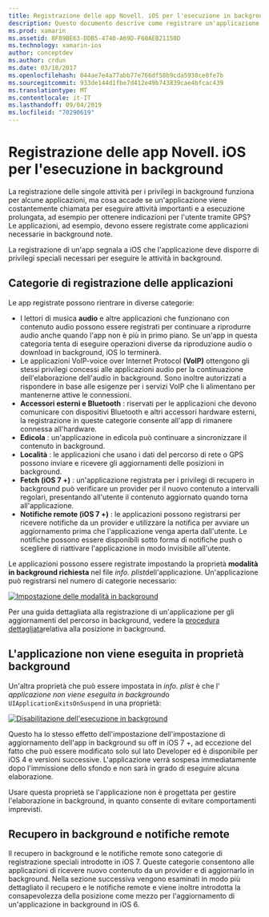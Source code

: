 ```yaml
---
title: Registrazione delle app Novell. iOS per l'esecuzione in background
description: Questo documento descrive come registrare un'applicazione Novell. iOS per l'esecuzione in background. Questo articolo illustra app audio, app VoIP, accessori esterni e Bluetooth e altro ancora.
ms.prod: xamarin
ms.assetid: 8F89BE63-DDB5-4740-A69D-F60AEB21150D
ms.technology: xamarin-ios
author: conceptdev
ms.author: crdun
ms.date: 03/18/2017
ms.openlocfilehash: 044ae7e4a77abb77e766df58b9cda5938ce8fe7b
ms.sourcegitcommit: 933de144d1fbe7d412e49b743839cae4bfcac439
ms.translationtype: MT
ms.contentlocale: it-IT
ms.lasthandoff: 09/04/2019
ms.locfileid: "70290619"
---
```

# <a name="registering-xamarinios-apps-to-run-in-the-background"></a>Registrazione delle app Novell. iOS per l'esecuzione in background

La registrazione delle singole attività per i privilegi in background funziona per alcune applicazioni, ma cosa accade se un'applicazione viene costantemente chiamata per eseguire attività importanti e a esecuzione prolungata, ad esempio per ottenere indicazioni per l'utente tramite GPS? Le applicazioni, ad esempio, devono essere registrate come applicazioni necessarie in background note.

La registrazione di un'app segnala a iOS che l'applicazione deve disporre di privilegi speciali necessari per eseguire le attività in background.

## <a name="application-registration-categories"></a>Categorie di registrazione delle applicazioni

Le app registrate possono rientrare in diverse categorie:

- I lettori di musica **audio** e altre applicazioni che funzionano con contenuto audio possono essere registrati per continuare a riprodurre audio anche quando l'app non è più in primo piano. Se un'app in questa categoria tenta di eseguire operazioni diverse da riproduzione audio o download in background, iOS lo terminerà.
- Le applicazioni VoIP-voice over Internet Protocol **(VoIP)** ottengono gli stessi privilegi concessi alle applicazioni audio per la continuazione dell'elaborazione dell'audio in background. Sono inoltre autorizzati a rispondere in base alle esigenze per i servizi VoIP che li alimentano per mantenerne attive le connessioni.
- **Accessori esterni e Bluetooth** : riservati per le applicazioni che devono comunicare con dispositivi Bluetooth e altri accessori hardware esterni, la registrazione in queste categorie consente all'app di rimanere connessa all'hardware.
- **Edicola** : un'applicazione in edicola può continuare a sincronizzare il contenuto in background.
- **Località** : le applicazioni che usano i dati del percorso di rete o GPS possono inviare e ricevere gli aggiornamenti delle posizioni in background.
- **Fetch (iOS 7 +)** : un'applicazione registrata per i privilegi di recupero in background può verificare un provider per il nuovo contenuto a intervalli regolari, presentando all'utente il contenuto aggiornato quando torna all'applicazione.
- **Notifiche remote (iOS 7 +)** : le applicazioni possono registrarsi per ricevere notifiche da un provider e utilizzare la notifica per avviare un aggiornamento prima che l'applicazione venga aperta dall'utente. Le notifiche possono essere disponibili sotto forma di notifiche push o scegliere di riattivare l'applicazione in modo invisibile all'utente.


Le applicazioni possono essere registrate impostando la proprietà **modalità in background richiesta** nel file *info. plist*dell'applicazione. Un'applicazione può registrarsi nel numero di categorie necessario:

 [![](registering-applications-to-run-in-background-images/bgmodes.png "Impostazione delle modalità in background")](registering-applications-to-run-in-background-images/bgmodes.png#lightbox)

Per una guida dettagliata alla registrazione di un'applicazione per gli aggiornamenti del percorso in background, vedere la [procedura dettagliata](~/ios/app-fundamentals/backgrounding/ios-backgrounding-walkthroughs/location-walkthrough.md)relativa alla posizione in background.

## <a name="application-does-not-run-in-background-property"></a>L'applicazione non viene eseguita in proprietà background

Un'altra proprietà che può essere impostata in *info. plist* è che l' *applicazione non viene eseguita in background*o `UIApplicationExitsOnSuspend` in una proprietà:

 [![](registering-applications-to-run-in-background-images/plist.png "Disabilitazione dell'esecuzione in background")](registering-applications-to-run-in-background-images/plist.png#lightbox)

Questo ha lo stesso effetto dell'impostazione dell'impostazione di aggiornamento dell'app in background su off in iOS 7 +, ad eccezione del fatto che può essere modificato solo sul lato Developer ed è disponibile per iOS 4 e versioni successive. L'applicazione verrà sospesa immediatamente dopo l'immissione dello sfondo e non sarà in grado di eseguire alcuna elaborazione.

Usare questa proprietà se l'applicazione non è progettata per gestire l'elaborazione in background, in quanto consente di evitare comportamenti imprevisti.

## <a name="background-fetch-and-remote-notifications"></a>Recupero in background e notifiche remote

Il recupero in background e le notifiche remote sono categorie di registrazione speciali introdotte in iOS 7. Queste categorie consentono alle applicazioni di ricevere nuovo contenuto da un provider e di aggiornarlo in background. Nella sezione successiva vengono esaminati in modo più dettagliato il recupero e le notifiche remote e viene inoltre introdotta la consapevolezza della posizione come mezzo per l'aggiornamento di un'applicazione in background in iOS 6.
